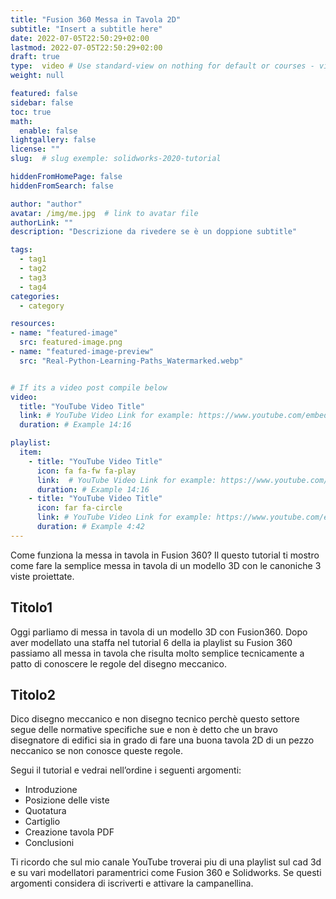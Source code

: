 ```yaml
---
title: "Fusion 360 Messa in Tavola 2D"
subtitle: "Insert a subtitle here"
date: 2022-07-05T22:50:29+02:00
lastmod: 2022-07-05T22:50:29+02:00
draft: true
type:  video # Use standard-view on nothing for default or courses - video - landingpage
weight: null 

featured: false
sidebar: false
toc: true
math:
  enable: false
lightgallery: false
license: ""
slug:  # slug exemple: solidworks-2020-tutorial

hiddenFromHomePage: false
hiddenFromSearch: false

author: "author"
avatar: /img/me.jpg  # link to avatar file
authorLink: ""
description: "Descrizione da rivedere se è un doppione subtitle"

tags:
  - tag1
  - tag2
  - tag3
  - tag4
categories:
  - category

resources:
- name: "featured-image"
  src: featured-image.png
- name: "featured-image-preview"
  src: "Real-Python-Learning-Paths_Watermarked.webp"


# If its a video post compile below
video:
  title: "YouTube Video Title"
  link: # YouTube Video Link for example: https://www.youtube.com/embed/taxItkTlY_0
  duration: # Example 14:16

playlist:
  item:
    - title: "YouTube Video Title"
      icon: fa fa-fw fa-play
      link:  # YouTube Video Link for example: https://www.youtube.com/embed/taxItkTlY_0
      duration: # Example 14:16
    - title: "YouTube Video Title"
      icon: far fa-circle
      link: # YouTube Video Link for example: https://www.youtube.com/embed/taxItkTlY_0
      duration: # Example 4:42
---
```



Come funziona la messa in tavola in Fusion 360? Il questo tutorial ti mostro come fare la semplice messa in tavola di un modello 3D con le canoniche 3 viste proiettate.


## Titolo1
Oggi parliamo di messa in tavola di un modello 3D con Fusion360. Dopo aver modellato una staffa nel tutorial 6 della ia playlist su Fusion 360 passiamo all messa in tavola che risulta molto semplice tecnicamente a patto di conoscere le regole del disegno meccanico.

## Titolo2
Dico disegno meccanico e non disegno tecnico perchè questo settore segue delle normative specifiche sue e non è detto che un bravo disegnatore di edifici sia in grado di fare una buona tavola 2D di un pezzo neccanico se non conosce queste regole.

Segui il tutorial e vedrai nell’ordine i seguenti argomenti:

- Introduzione
- Posizione delle viste
- Quotatura
- Cartiglio
- Creazione tavola PDF
- Conclusioni


Ti ricordo che sul mio canale YouTube troverai piu di una playlist sul cad 3d e su vari modellatori paramentrici come Fusion 360 e Solidworks. Se questi argomenti considera di iscriverti e attivare la campanellina. 
